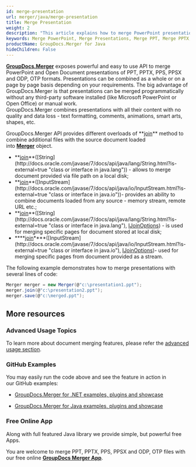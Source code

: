```yaml
---
id: merge-presentation
url: merger/java/merge-presentation
title: Merge Presentation
weight: 2
description: "This article explains how to merge PowerPoint presentations, combine several PPTX or PPT files into one using GroupDocs.Merger for Java API and couple lines of code."
keywords: Merge PowerPoint, Merge Presentations, Merge PPT, Merge PPTX, Merge PPSX, Merge PPS, Join PowerPoint, Combine PowerPoint with GroupDocs.Merger for Java
productName: GroupDocs.Merger for Java
hideChildren: False
---
```

**[GroupDocs.Merger](https://products.groupdocs.com/merger/java)** exposes powerful and easy to use API to merge PowerPoint and Open Document presentations of PPT, PPTX, PPS, PPSX and ODP, OTP formats. Presentations can be combined as a whole or on a page by page basis depending on your requirements. The big advantage of GroupDocs.Merger is that presentations can be merged programmatically without any third-party software installed (like Microsoft PowerPoint or Open Office) or manual work.  
GroupDocs.Merger combines presentations with all their content with no quality and data loss - text formatting, comments, animations, smart arts, shapes, etc.  
  
GroupDocs.Merger API provides different overloads of **[join](https://apireference.groupdocs.com/java/merger/com.groupdocs.merger/Merger#join(java.lang.String))** method to combine additional files with the source document loaded into **[Merger](https://apireference.groupdocs.com/java/merger/com.groupdocs.merger/Merger)** object. 

*   **[join](https://apireference.groupdocs.com/java/merger/com.groupdocs.merger/Merger#join(java.lang.String))**([String](http://docs.oracle.com/javase/7/docs/api/java/lang/String.html?is-external=true "class or interface in java.lang")) - allows to merge document provided via file path on a local disk; 
*   **[join](https://apireference.groupdocs.com/java/merger/com.groupdocs.merger/Merger#join(java.io.InputStream))**([InputStream](http://docs.oracle.com/javase/7/docs/api/java/io/InputStream.html?is-external=true "class or interface in java.io"))\- provides an ability to combine documents loaded from any source - memory stream, remote URL etc.;
*   **[join](https://apireference.groupdocs.com/java/merger/com.groupdocs.merger/Merger#join(java.lang.String,%20com.groupdocs.merger.domain.options.interfaces.IJoinOptions))**([String](http://docs.oracle.com/javase/7/docs/api/java/lang/String.html?is-external=true "class or interface in java.lang"), [IJoinOptions](https://apireference.groupdocs.com/java/merger/com.groupdocs.merger.domain.options.interfaces/IJoinOptions "interface in com.groupdocs.merger.domain.options.interfaces")) \- is used for merging specific pages for document stored at local disk; 
*   ****[join](https://apireference.groupdocs.com/java/merger/com.groupdocs.merger/Merger#join(java.io.InputStream,%20com.groupdocs.merger.domain.options.interfaces.IJoinOptions))****([InputStream](http://docs.oracle.com/javase/7/docs/api/java/io/InputStream.html?is-external=true "class or interface in java.io"), [IJoinOptions](https://apireference.groupdocs.com/java/merger/com.groupdocs.merger.domain.options.interfaces/IJoinOptions "interface in com.groupdocs.merger.domain.options.interfaces"))\- used for merging specific pages from document provided as a stream.

The following example demonstrates how to merge presentations with several lines of code:

```csharp
Merger merger = new Merger(@"c:\presentation1.ppt"); 
merger.join(@"c:\presentation2.ppt");
merger.save(@"c:\merged.ppt");
```

## More resources

### Advanced Usage Topics 

To learn more about document merging features, please refer the [advanced usage section](Advanced%2Busage.html).

### GitHub Examples 

You may easily run the code above and see the feature in action in our GitHub examples:

*   [GroupDocs.Merger for .NET examples, plugins and showcase](https://github.com/groupdocs-merger/GroupDocs.Merger-for-.NET)
    
*   [GroupDocs.Merger for Java examples, plugins and showcase](https://github.com/groupdocs-merger/GroupDocs.Merger-for-Java)
    

### Free Online App 

Along with full featured Java library we provide simple, but powerful free Apps.

You are welcome to merge PPT, PPTX, PPS, PPSX and ODP, OTP files with our free online **[GroupDocs Merger App](https://products.groupdocs.app/merger)**.
